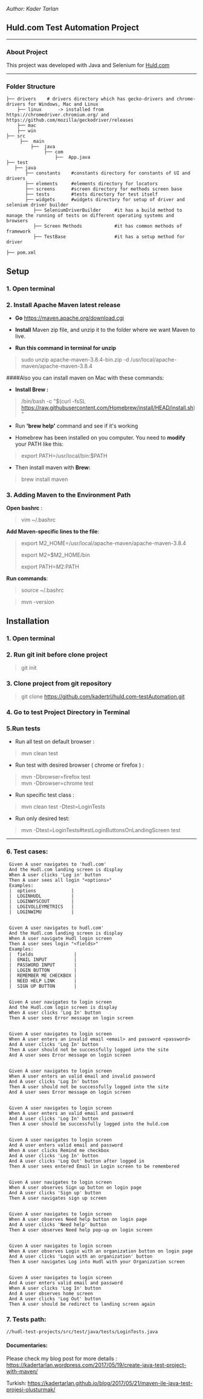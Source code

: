 _Author:   Kader Tarlan_ 
## Huld.com Test Automation Project

------------
### About Project

This project was developed with Java and Selenium for [Huld.com](https://www.hudl.com)


-------------

### **********Folder Structure**********
    ├── drivers    # drivers directory which has gecko-drivers and chrome-drivers for Windows, Mac and Linux 
        ├── linux      -> installed from https://chromedriver.chromium.org/ and https://github.com/mozilla/geckodriver/releases
        ├── mac
        ├── win
    ├── src
         ├──  main
             ├──  java
                  ├── com
                      ├──  App.java
    ├── test 
       ├── java
           ├── constants    #constants directory for constants of UI and drivers
           ├── elements     #elements directory for locators
           ├── screens      #screen directory for methods screen base
           ├── tests        #tests directory for test itself
           ├── widgets      #widgets directory for setup of driver and selenium driver builder
              ├── SeleniumDriverBuilder     #it has a build method to manage the running of tests on different operating systems and browsers
              ├── Screen Methods            #it has common methods of framework
              ├── TestBase                  #it has a setup method for driver

    ├── pom.xml


## Setup

### 1. Open terminal

### 2. Install Apache Maven latest release
* **Go** https://maven.apache.org/download.cgi

* **Install** Maven zip file, and unzip it to the folder where we want Maven to live.
* **Run this command in terminal for unzip** 
>sudo unzip apache-maven-3.8.4-bin.zip -d /usr/local/apache-maven/apache-maven-3.8.4

####Also you can install maven on Mac with these commands:

* **Install Brew :**
>/bin/bash -c "$(curl -fsSL https://raw.githubusercontent.com/Homebrew/install/HEAD/install.sh)"

* Run **'brew help'** command and see if it's working

* Homebrew has been installed on you computer. You need to **modify** your PATH like this:
>export PATH=/usr/local/bin:$PATH

* Then install maven with **Brew:**
>brew install maven

### 3. Adding Maven to the Environment Path
**Open bashrc**  :
>vim ~/.bashrc

**Add Maven-specific lines to the file**:
>export M2_HOME=/usr/local/apache-maven/apache-maven-3.8.4
> 
>export M2=$M2_HOME/bin
> 
>export PATH=$M2:$PATH

**Run commands**:

> source ~/.bashrc

> mvn -version


## Installation
### 1. Open terminal

### 2. Run git init before clone project
> git init
>
### 3. Clone project from git repository
>git clone https://github.com/kadertrl/huld.com-testAutomation.git

### 4. Go to test Project Directory in Terminal

### 5.Run tests

* Run all  test on default browser :
>mvn clean test

*  Run test with desired browser ( chrome or firefox )  :
> mvn -Dbrowser=firefox test  
> mvn -Dbrowser=chrome test

*  Run specific test class :
>mvn clean test -Dtest=LoginTests

*  Run only desired test:
>mvn -Dtest=LoginTests#testLoginButtonsOnLandingScreen test


------------
### 6. Test cases:


	 Given A user navigates to 'hudl.com'
	 And the Hudl.com landing screen is display
	 When A user clicks 'Log in' button
	 Then A user sees all login "<options>"
	 Examples:
	 |  options             |
	 |  LOGINHUDL           |
	 |  LOGINWYSCOUT        |
	 |  LOGIVOLLEYMETRICS   |
	 |  LOGINWIMU           |
	 

	 Given A user navigates to hudl.com'
	 And the Hudl.com landing screen is display
	 When A user navigate Hudl login screen
	 Then A user sees login "<fields>"
	 Examples:
	 |  fields               |
	 |  EMAIL INPUT          |
	 |  PASSWORD INPUT       |
	 |  LOGIN BUTTON         |
	 |  REMEMBER ME CHECKBOX |
	 |  NEED HELP LINK       |
	 |  SIGN UP BUTTON       |


	 Given A user navigates to login screen
	 And the Hudl.com login screen is display
	 When A user clicks 'Log In' button
	 Then A user sees Error message on login screen


	 Given A user navigates to login screen
	 When A user enters an invalid email <email> and password <password>
	 And A user clicks 'Log In' button
	 Then A user should not be successfully logged into the site
	 And A user sees Error message on login screen


	 Given A user navigates to login screen
	 When A user enters an valid email and invalid password
	 And A user clicks 'Log In' button
	 Then A user should not be successfully logged into the site
	 And A user sees Error message on login screen

	
	 Given A user navigates to login screen
	 When A user enters an valid email and password
	 And A user clicks 'Log In' button
	 Then A user should be successfully logged into the huld.com
	

	 Given A user navigates to login screen
	 And A user enters valid email and password
	 When A user clicks Remind me checkbox
	 And A user clicks 'Log In' button
	 And A user clicks 'Log Out' button after logged in
	 Then A user sees entered Email in Login screen to be remembered
	 

	 Given A user navigates to login screen
	 When A user observes Sign up button on login page
	 And A user clicks 'Sign up' button
	 Then A user navigates sign up screen


	 Given A user navigates to login screen
	 When A user observes Need help button on login page
	 And A user clicks 'Need help' button
	 Then A user observes Need help pop-up on login screen
	 

	 Given A user navigates to login screen
	 When A user observes Login with an organization button on login page
	 And A user clicks 'Login with an organization' button
	 Then A user navigates Log into Hudl with your Organization screen


	 Given A user navigates to login screen
	 And A user enters valid email and password
	 When A user clicks 'Log In' button
	 And A user observes home screen
	 And A user clicks 'Log Out' button
	 Then A user should be redirect to landing screen again
	 
	
### 7. Tests path:
    //hudl-test-projects/src/test/java/tests/LoginTests.java

####  Documentaries:
Please check my blog post for more details : https://kadertarlan.wordpress.com/2017/05/19/create-java-test-project-with-maven/

Turkish:  https://kadertarlan.github.io/blog/2017/05/21/maven-ile-java-test-projesi-olusturmak/

